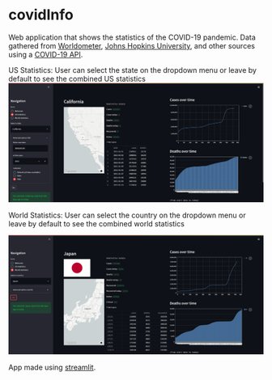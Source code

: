 # covidInfo
Web application that shows the statistics of the COVID-19 pandemic. Data gathered from [Worldometer](https://www.worldometers.info/coronavirus/), [Johns Hopkins University](https://www.jhu.edu/research/coronavirus/), and other sources using a [COVID-19 API](https://disease.sh/). 

US Statistics:
User can select the state on the dropdown menu or leave by default to see the combined US statistics
![State selected](/assets/us1.png?raw=true)

World Statistics:
User can select the country on the dropdown menu or leave by default to see the combined world statistics

![Country selected](/assets/w1.png?raw=true)

App made using [streamlit](https://streamlit.io).

